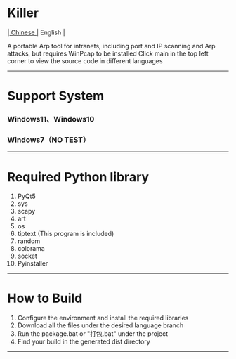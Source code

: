 # Killer
|[ Chinese ](https://github.com/xiaozhao45/Killer/REDME_Chinese.md)| English |

A portable Arp tool for intranets, including port and IP scanning and Arp attacks, but requires WinPcap to be installed
Click main in the top left corner to view the source code in different languages

---
# Support System
  ###   Windows11、Windows10
  ###   Windows7（NO TEST）
---
# Required Python library
1. PyQt5
2. sys
3. scapy
4. art
5. os
6. tiptext (This program is included)
7. random
8. colorama
9. socket
10. Pyinstaller
---
# How to Build
1. Configure the environment and install the required libraries
2. Download all the files under the desired language branch
3. Run the package.bat or "打包.bat" under the project
4. Find your build in the generated dist directory
---
# 
